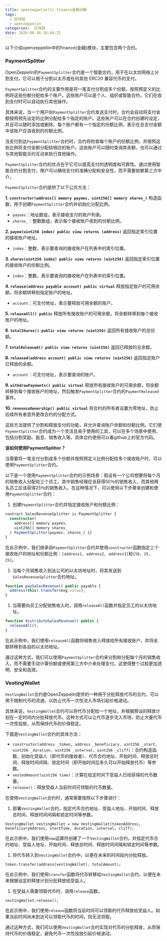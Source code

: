 ```yaml
---
title: openzeppelin(1)_finance金融详解
tags:
  - 区块链
  - openzeppelin
categories:  区块链
date: 2020-08-30 16:04:21
---
```


以下介绍openzeppeliin中的finance(金融)模块，主要包含两个合约。

### PaymentSplitter

OpenZeppelin的`PaymentSplitter`合约是一个智能合约，用于在以太坊网络上分割支付。它可以用于分割以太币或任何其他 ERC20 兼容代币的支付。

`PaymentSplitter`合约的主要作用是将一笔支付分割成多个份额，按照预定义的比例将这些份额分配给多个账户。这些账户可以是个人、组织或智能合约，它们在收到支付时可以自动执行其他操作。

具体来说，当一个用户向`PaymentSplitter`合约发送支付时，合约会自动将支付金额按照预先设定的比例分配给多个指定的账户。这些账户可以在合约创建时设定，并且可以随时添加或删除。每个账户都有一个指定的份额比例，表示在总支付金额中该账户应该收到的份额比例。

当支付到达`PaymentSplitter`合约时，合约将检查每个账户的份额比例，并按照这些比例将支付金额分配给相应的账户。这些账户可以随时查询其余额，也可以通过与其他智能合约互动来执行其他操作。

`PaymentSplitter`合约的优点在于它可以提高支付的透明度和可靠性。通过使用智能合约分割支付，用户可以确信支付的准确分配和安全性，而不需要依赖第三方中介。

`PaymentSplitter`合约提供了以下公共方法：

**1. `constructor(address[] memory payees, uint256[] memory shares_)`** 构造函数，用于创建`PaymentSplitter`合约并初始化分配比例。

- `payees`：地址数组，表示接收支付的账户列表。
- `shares_`：整数数组，表示每个接收账户收到的份额比例。

**2. `payee(uint256 index) public view returns (address)`** 返回指定索引位置的接收账户地址。

- `index`：整数，表示要查询的接收账户在列表中的索引位置。

**3. `shares(uint256 index) public view returns (uint256)`** 返回指定索引位置的接收账户的份额比例。

- `index`：整数，表示要查询的接收账户在列表中的索引位置。

**4. `release(address payable account) public virtual`** 释放指定账户的可用余额，将余额转移到指定账户的地址。

- `account`：可支付地址，表示要释放可用余额的账户。

**5. `releaseAll() public`** 释放所有接收账户的可用余额，将余额转移到每个接收账户的地址。

**6. `totalShares() public view returns (uint256)`** 返回所有接收账户的总份额。

**7. `totalReleased() public view returns (uint256)`** 返回已释放的总余额。

**8. `released(address account) public view returns (uint256)`** 返回指定账户已释放的余额。

- `account`：可支付地址，表示要查询的账户。

**9. `withdrawPayments() public virtual`** 释放所有接收账户的可用余额，将余额转移到每个接收账户的地址，然后触发`PaymentSplitter`合约的`PaymentReleased`事件。

**10. `renounceOwnership() public virtual`** 将合约的所有者设置为零地址，防止后续所有者意外更改合约的分配方式。

这些方法提供了分割和释放支付的功能，并允许查询账户余额和份额比例。它们使`PaymentSplitter`合约成为一个灵活且易于使用的工具，可以在多个场景中使用，包括分割奖励、股息、销售收入等。具体合约使用可以看github上的官方代码。

**该如何使用PaymentSplitter？**

当需要将一笔支付分割成多个份额并按照预定义比例分配给多个接收账户时，可以使用`PaymentSplitter`合约。

以下是一个使用`PaymentSplitter`合约的示例场景：假设有一个公司想要将每个月的销售收入分配给三个员工，其中销售经理应该获得50％的销售收入，而其他两名员工应该获得25％的销售收入。在这种情况下，可以使用以下步骤来创建和使用`PaymentSplitter`合约：

1. 创建`PaymentSplitter`合约并指定接收账户和份额比例：

```typescript
contract SalesRevenueSplitter is PaymentSplitter {
  constructor(
    address[] memory payees,
    uint256[] memory shares_
  ) PaymentSplitter(payees, shares_) {}
}
```

在此示例中，我们继承自`PaymentSplitter`合约并使用`constructor`函数指定三个接收账户的地址和份额比例：`[address1, address2, address3]`和`[50, 25, 25]`。

1. 当每个月销售收入到达公司的以太坊地址时，将其发送到`SalesRevenueSplitter`合约地址。

```typescript
function paySalesRevenue() public payable {
  address(this).transfer(msg.value);
}
```

1. 当需要向员工分配销售收入时，调用`releaseAll`函数并指定员工的以太坊地址。

```typescript
function distributeSalesRevenue() public {
  releaseAll();
}
```

在此示例中，我们使用`releaseAll`函数将销售收入释放给所有接收账户，并将余额转移到各自的以太坊地址。

通过这种方式，我们可以使用`PaymentSplitter`合约来分割和分配每个月的销售收入，而不需要手动计算份额或使用第三方中介来处理支付。这使得整个过程更加透明、安全和高效。

### VestingWallet

`VestingWallet`合约是OpenZeppelin提供的一种用于分批释放代币的合约，可以用于限制代币的流通，以防止代币一次性流入市场引起价格波动。

具体来说，`VestingWallet`合约可以将代币分配给一个地址，并根据预设的释放计划在一定时间内分批释放代币。这种方式可以让代币逐步流入市场，防止大量代币一次性投放，从而保持代币的价值稳定。

下面是`VestingWallet`合约的具体方法：

- `constructor(address _token, address _beneficiary, uint256 _start, uint256 _duration, uint256 _interval, uint256 _cliff)`：合约构造函数，初始化受益人（即代币的接收者）、代币合约地址、开始时间、释放总时间、释放时间间隔、锁定时间（即开始时间后多久可以开始释放代币）等参数。
- `vestedAmount(uint256 time)`：计算在给定时间下受益人已经获得的代币数量。
- `release()`：释放受益人当前时间可领取的代币数量。

在使用`VestingWallet`合约时，通常需要按照以下步骤进行：

1. 部署`VestingWallet`合约，指定代币合约地址、受益人地址、开始时间、释放总时间、释放时间间隔和锁定时间等参数。

```
VestingWallet vestingWallet = new VestingWallet(tokenAddress, beneficiaryAddress, startTime, duration, interval, cliff);
```

在此示例中，我们使用`new`运算符创建了一个`VestingWallet`合约，并指定代币合约地址、受益人地址、开始时间、释放总时间、释放时间间隔和锁定时间等参数。

1. 将代币转入到`VestingWallet`合约中，以便在未来的时间段内分批释放。

```
token.transfer(address(vestingWallet), totalAmount);
```

在此示例中，我们使用`transfer`函数将代币转移给`VestingWallet`合约，以便在未来根据设定的释放计划分批释放给受益人。

1. 在受益人需要领取代币时，调用`release`函数。

```
vestingWallet.release();
```

在此示例中，我们使用`release`函数将当前时间可以领取的代币释放给受益人。如果当前时间尚未到达可以领取代币的时间，则无法领取。

通过这种方式，我们可以使用`VestingWallet`合约实现对代币的分批释放，从而保持代币的价值稳定，避免代币一次性投放引起价格波动。